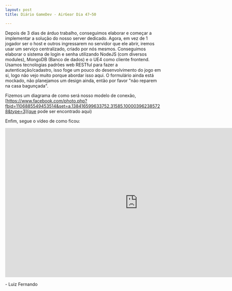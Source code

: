 ```yaml
---
layout: post
title: Diário GameDev - AirGear Dia 47~50

---
```


Depois de 3 dias de árduo trabalho, conseguimos elaborar e começar a implementar a solução do nosso server dedicado. Agora, em vez de 1 jogador ser o host e outros ingressarem no servidor que ele abrir, iremos usar um serviço centralizado, criado por nós mesmos. Conseguimos elaborar o sistema de login e senha utilizando NodeJS (com diversos modules), MongoDB (Banco de dados) e o UE4 como cliente frontend. Usamos tecnologias padrões web RESTful para fazer a autenticação/cadastro, isso foge um pouco do desenvolvimento do jogo em si, logo não vejo muito porque abordar isso aqui. O formulário ainda está mockado, não planejamos um design ainda, então por favor "não reparem na casa bagunçada".

Fizemos um diagrama de como será nosso modelo de conexão, [https://www.facebook.com/photo.php?fbid=1106885549453514&set=a.138416599633752.31585.100003962385728&type=3](que pode ser encontrado aqui)

Enfim, segue o vídeo de como ficou:

<div class="videoWrapper">
  <iframe width="854" height="480" src="https://www.youtube.com/embed/6-89sTPb6S0" frameborder="0" allow="autoplay; encrypted-media" allowfullscreen></iframe>
</div>

<p class= "message"> - Luiz Fernando </p>